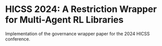 # HICSS 2024: A Restriction Wrapper for Multi-Agent RL Libraries
Implementation of the governance wrapper paper for the 2024 HICSS conference.

